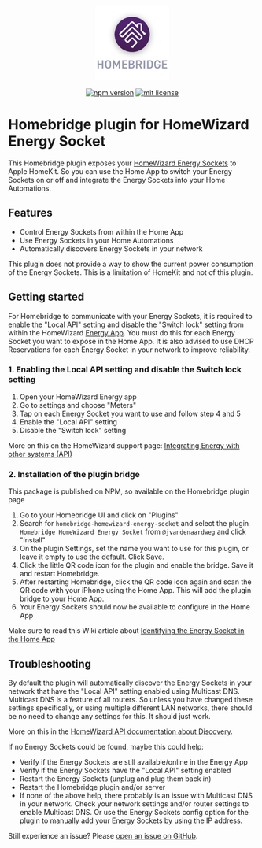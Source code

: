 <p align="center">
<img src="https://github.com/homebridge/branding/raw/master/logos/homebridge-wordmark-logo-vertical.png" width="150">
</p>
<p align="center">
<a href="https://badge.fury.io/js/homebridge-homewizard-energy-socket"><img src="https://badge.fury.io/js/homebridge-homewizard-energy-socket.svg" alt="npm version" /></a>
<a href="https://github.com/jvandenaardweg/homebridge-homewizard-energy-socket/blob/main/LICENSE"><img src="https://img.shields.io/badge/license-MIT-blue.svg" alt="mit license" /></a>
</p>

# Homebridge plugin for HomeWizard Energy Socket

This Homebridge plugin exposes your [HomeWizard Energy Sockets](https://www.homewizard.com/shop/wi-fi-energy-socket/) to Apple HomeKit. So you can use the Home App to switch your Energy Sockets on or off and integrate the Energy Sockets into your Home Automations.

## Features

- Control Energy Sockets from within the Home App
- Use Energy Sockets in your Home Automations
- Automatically discovers Energy Sockets in your network

This plugin does not provide a way to show the current power consumption of the Energy Sockets. This is a limitation of HomeKit and not of this plugin.

## Getting started

For Homebridge to communicate with your Energy Sockets, it is required to enable the "Local API" setting and disable the "Switch lock" setting from within the HomeWizard [Energy App](https://apps.apple.com/app/homewizard-energy/id1492427207). You must do this for each Energy Socket you want to expose in the Home App. It is also advised to use DHCP Reservations for each Energy Socket in your network to improve reliability.

### 1. Enabling the Local API setting and disable the Switch lock setting

1. Open your HomeWizard Energy app
2. Go to settings and choose "Meters"
3. Tap on each Energy Socket you want to use and follow step 4 and 5
4. Enable the "Local API" setting
5. Disable the "Switch lock" setting

More on this on the HomeWizard support page: [Integrating Energy with other systems (API)](https://helpdesk.homewizard.com/en/articles/5935977-integrating-energy-with-other-systems-api)

### 2. Installation of the plugin bridge

This package is published on NPM, so available on the Homebridge plugin page

1. Go to your Homebridge UI and click on "Plugins"
2. Search for `homebridge-homewizard-energy-socket` and select the plugin `Homebridge HomeWizard Energy Socket` from `@jvandenaardweg` and click "Install"
3. On the plugin Settings, set the name you want to use for this plugin, or leave it empty to use the default. Click Save.
4. Click the little QR code icon for the plugin and enable the bridge. Save it and restart Homebridge.
5. After restarting Homebridge, click the QR code icon again and scan the QR code with your iPhone using the Home App. This will add the plugin bridge to your Home App.
6. Your Energy Sockets should now be available to configure in the Home App

Make sure to read this Wiki article about [Identifying the Energy Socket in the Home App](https://github.com/jvandenaardweg/homebridge-homewizard-energy-socket/wiki/Identifying-the-Energy-Socket-in-the-Home-App)

## Troubleshooting

By default the plugin will automatically discover the Energy Sockets in your network that have the "Local API" setting enabled using Multicast DNS. Multicast DNS is a feature of all routers. So unless you have changed these settings specifically, or using multiple different LAN networks, there should be no need to change any settings for this. It should just work.

More on this in the [HomeWizard API documentation about Discovery](https://homewizard-energy-api.readthedocs.io/discovery.html).

If no Energy Sockets could be found, maybe this could help:

- Verify if the Energy Sockets are still available/online in the Energy App
- Verify if the Energy Sockets have the "Local API" setting enabled
- Restart the Energy Sockets (unplug and plug them back in)
- Restart the Homebridge plugin and/or server
- If none of the above help, there probably is an issue with Multicast DNS in your network. Check your network settings and/or router settings to enable Multicast DNS. Or use the Energy Sockets config option for the plugin to manually add your Energy Sockets by using the IP address.

Still experience an issue? Please [open an issue on GitHub](https://github.com/jvandenaardweg/homebridge-homewizard-energy-socket/issues/new?assignees=&labels=bug&template=bug-report.md&title=).
